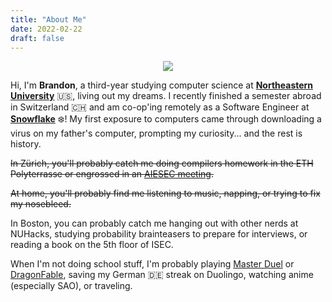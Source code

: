 ```yaml
---
title: "About Me"
date: 2022-02-22
draft: false
---
```


<p align="center">
  <img style="max-width: 90%; border-radius: 3%;" src="/images/personal.png" />
</p>

Hi, I'm **Brandon**, a third-year studying computer science at **[Northeastern University](https://www.northeastern.edu/)** 🇺🇸, living out my dreams. I recently finished a semester abroad in Switzerland 🇨🇭 and am co-op'ing remotely as a Software Engineer at **[Snowflake](https://www.snowflake.com/)** ❄️! My first exposure to computers came through downloading a virus on my father's computer, prompting my curiosity... and the rest is history.

~~In Zürich, you'll probably catch me doing compilers homework in the ETH Polyterrasse or engrossed in an [AIESEC meeting](https://aiesec.org/).~~

~~At home, you'll probably find me listening to music, napping, or trying to fix my nosebleed.~~

In Boston, you can probably catch me hanging out with other nerds at NUHacks, studying probability brainteasers to prepare for interviews, or reading a book on the 5th floor of ISEC.

When I'm not doing school stuff, I'm probably playing [Master Duel](https://www.konami.com/yugioh/masterduel/us/en/) or [DragonFable](https://dragonfable.com), saving my German 🇩🇪 streak on Duolingo, watching anime (especially SAO), or traveling.